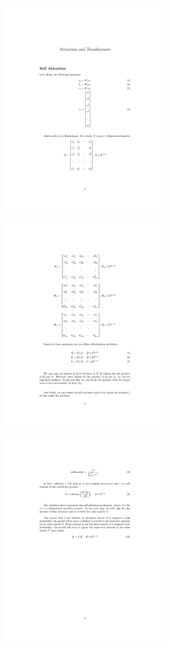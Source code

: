 ![png](figures/attention-and-transformers-1.png)

![png](figures/attention-and-transformers-2.png)

![png](figures/attention-and-transformers-3.png)
